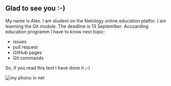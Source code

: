 ## Glad to see you :-)

My name is Alex. I am student on the Netology online education platfor. 
I am leanning the Git module. The deadline is 13 Septemlber.
Accoarding education programm I have to know next topic:

- issues
- pull request
- GitHub pages
- Git commands

So, if you read this text I have done it ;-)

![my phono in net](https://github.com/gaydukas-netology/portfolio/assets/142961265/43145e3d-34ed-42d6-bf38-8258f37fae3a)
